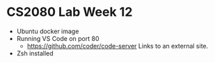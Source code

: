 # CS2080 Lab Week 12

* Ubuntu docker image
* Running VS Code on port 80
  * https://github.com/coder/code-server Links to an external site. 
* Zsh installed
